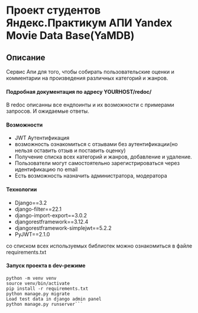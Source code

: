 # Проект студентов Яндекс.Практикум АПИ Yandex Movie Data Base(YaMDB)

## Описание

Сервис Апи для того, чтобы собирать пользовательские оценки и комментарии на произведения различных категорий и жанров.

#### Подробная документация по адресу YOURHOST/redoc/

В redoc описанны все ендпоинты и их возможности с примерами запросов. И ожидаемые ответы.

#### Возможности

- JWT Аутентификация
- возможность ознакомиться с отзывами без аутентификации(но нельзя оставить отзыв и поставить оценку)
- Получение списка всех категорий и жанров, добавление и удаление.
- Пользователи могут самостоятельно зарегистрироваться через идентификацию по email
- Есть возможность назначить администратора, модератора

#### Технологии

- Django==3.2
- django-filter==22.1
- django-import-export==3.0.2
- djangorestframework==3.12.4
- djangorestframework-simplejwt==5.2.2
- PyJWT==2.1.0

со списком всех используемых библиотек можно ознакомиться в файлe requirements.txt

#### Запуск проекта в dev-режиме

```git clone <название репозитория>
python -m venv venv
source venv/bin/activate
pip install -r requirements.txt
python manage.py migrate
Load test data in django admin panel
python manage.py runserver```
